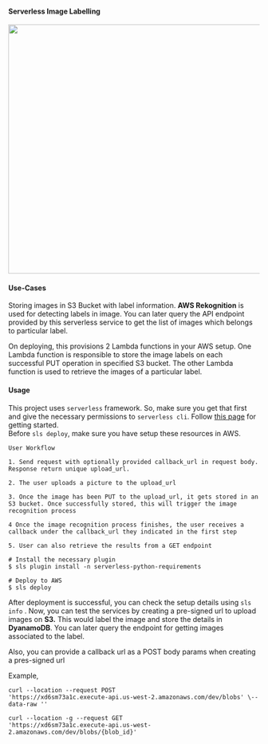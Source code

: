 #### Serverless Image Labelling

<img src="https://user-images.githubusercontent.com/10434677/138452508-a60f787f-5d95-4120-ad7c-c89045f06795.png" width="600" height="500" />

#### Use-Cases

Storing images in S3 Bucket with label information. **AWS Rekognition** is used for detecting labels in image. You can later query the API endpoint provided by this serverless service to get the list of images which belongs to particular label. 

On deploying, this provisions 2 Lambda functions in your AWS setup. One Lambda function is responsible to store the image labels on each successful PUT operation in specified S3 bucket. The other Lambda function is used to retrieve the images of a particular label.

#### Usage

This project uses `serverless` framework. So, make sure you get that first and give the necessary permissions to `serverless cli`. Follow [this page](https://www.serverless.com/framework/docs/getting-started/) for getting started. <br>
Before `sls deploy`, make sure you have setup these resources in AWS.
```
User Workflow

1. Send request with optionally provided callback_url in request body. Response return unique upload_url.

2. The user uploads a picture to the upload_url

3. Once the image has been PUT to the upload_url, it gets stored in an S3 bucket. Once successfully stored, this will trigger the image recognition process

4 Once the image recognition process finishes, the user receives a callback under the callback_url they indicated in the first step

5. User can also retrieve the results from a GET endpoint

```

```
# Install the necessary plugin
$ sls plugin install -n serverless-python-requirements
```
```
# Deploy to AWS
$ sls deploy
```
After deployment is successful, you can check the setup details using `sls info` . Now, you can test the services by 
creating a pre-signed url to upload images on **S3.** This would label the image and store the details in **DyanamoDB**. You can later query the endpoint for getting images associated to the label.

Also, you can provide a callback url as a POST body params when creating a pres-signed url

Example,

    curl --location --request POST 
    'https://xd6sm73a1c.execute-api.us-west-2.amazonaws.com/dev/blobs' \--data-raw ''
    
    curl --location -g --request GET 
    'https://xd6sm73a1c.execute-api.us-west-2.amazonaws.com/dev/blobs/{blob_id}'
      


